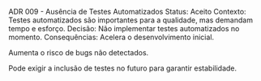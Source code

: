 ADR 009 - Ausência de Testes Automatizados
Status: Aceito
Contexto:
 Testes automatizados são importantes para a qualidade, mas demandam tempo e esforço.
Decisão:
 Não implementar testes automatizados no momento.
Consequências:
Acelera o desenvolvimento inicial.


Aumenta o risco de bugs não detectados.


Pode exigir a inclusão de testes no futuro para garantir estabilidade.
